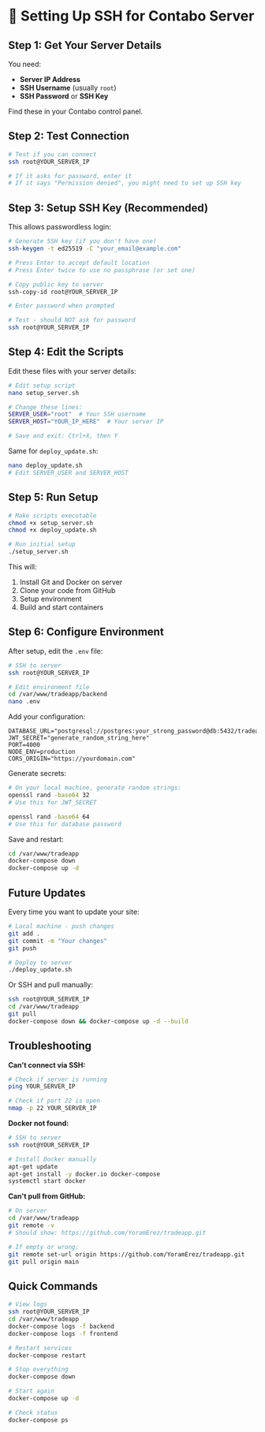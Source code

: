 # 🔐 Setting Up SSH for Contabo Server

## Step 1: Get Your Server Details

You need:
- **Server IP Address**
- **SSH Username** (usually `root`)
- **SSH Password** or **SSH Key**

Find these in your Contabo control panel.

## Step 2: Test Connection

```bash
# Test if you can connect
ssh root@YOUR_SERVER_IP

# If it asks for password, enter it
# If it says "Permission denied", you might need to set up SSH key
```

## Step 3: Setup SSH Key (Recommended)

This allows passwordless login:

```bash
# Generate SSH key (if you don't have one)
ssh-keygen -t ed25519 -C "your_email@example.com"

# Press Enter to accept default location
# Press Enter twice to use no passphrase (or set one)

# Copy public key to server
ssh-copy-id root@YOUR_SERVER_IP

# Enter password when prompted

# Test - should NOT ask for password
ssh root@YOUR_SERVER_IP
```

## Step 4: Edit the Scripts

Edit these files with your server details:

```bash
# Edit setup script
nano setup_server.sh

# Change these lines:
SERVER_USER="root"  # Your SSH username
SERVER_HOST="YOUR_IP_HERE"  # Your server IP

# Save and exit: Ctrl+X, then Y
```

Same for `deploy_update.sh`:

```bash
nano deploy_update.sh
# Edit SERVER_USER and SERVER_HOST
```

## Step 5: Run Setup

```bash
# Make scripts executable
chmod +x setup_server.sh
chmod +x deploy_update.sh

# Run initial setup
./setup_server.sh
```

This will:
1. Install Git and Docker on server
2. Clone your code from GitHub
3. Setup environment
4. Build and start containers

## Step 6: Configure Environment

After setup, edit the `.env` file:

```bash
# SSH to server
ssh root@YOUR_SERVER_IP

# Edit environment file
cd /var/www/tradeapp/backend
nano .env
```

Add your configuration:

```env
DATABASE_URL="postgresql://postgres:your_strong_password@db:5432/tradeapp"
JWT_SECRET="generate_random_string_here"
PORT=4000
NODE_ENV=production
CORS_ORIGIN="https://yourdomain.com"
```

Generate secrets:

```bash
# On your local machine, generate random strings:
openssl rand -base64 32
# Use this for JWT_SECRET

openssl rand -base64 64
# Use this for database password
```

Save and restart:

```bash
cd /var/www/tradeapp
docker-compose down
docker-compose up -d
```

## Future Updates

Every time you want to update your site:

```bash
# Local machine - push changes
git add .
git commit -m "Your changes"
git push

# Deploy to server
./deploy_update.sh
```

Or SSH and pull manually:

```bash
ssh root@YOUR_SERVER_IP
cd /var/www/tradeapp
git pull
docker-compose down && docker-compose up -d --build
```

## Troubleshooting

**Can't connect via SSH:**
```bash
# Check if server is running
ping YOUR_SERVER_IP

# Check if port 22 is open
nmap -p 22 YOUR_SERVER_IP
```

**Docker not found:**
```bash
# SSH to server
ssh root@YOUR_SERVER_IP

# Install Docker manually
apt-get update
apt-get install -y docker.io docker-compose
systemctl start docker
```

**Can't pull from GitHub:**
```bash
# On server
cd /var/www/tradeapp
git remote -v
# Should show: https://github.com/YoramErez/tradeapp.git

# If empty or wrong:
git remote set-url origin https://github.com/YoramErez/tradeapp.git
git pull origin main
```

## Quick Commands

```bash
# View logs
ssh root@YOUR_SERVER_IP
cd /var/www/tradeapp
docker-compose logs -f backend
docker-compose logs -f frontend

# Restart services
docker-compose restart

# Stop everything
docker-compose down

# Start again
docker-compose up -d

# Check status
docker-compose ps
```

